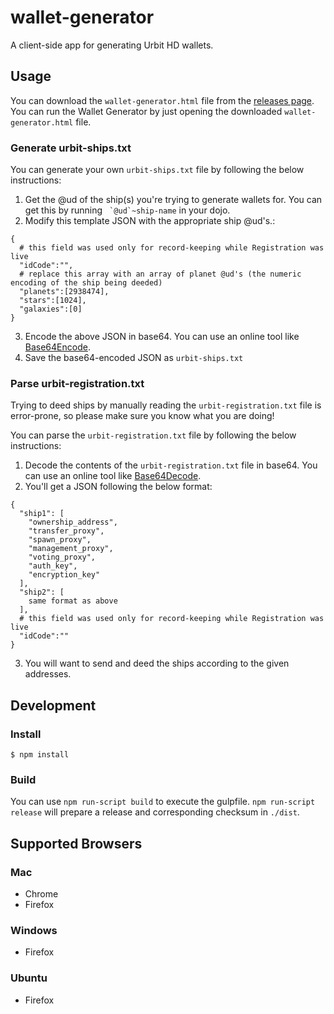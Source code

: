 # wallet-generator

A client-side app for generating Urbit HD wallets.

## Usage
You can download the `wallet-generator.html` file from the [releases page](www.github.com/urbit/urbit-wallet-generator/releases). You can run the Wallet Generator by just opening the downloaded `wallet-generator.html` file.

### Generate urbit-ships.txt
You can generate your own `urbit-ships.txt` file by following the below instructions: 
1. Get the @ud of the ship(s) you're trying to generate wallets for. You can get this by running `` `@ud`~ship-name`` in your dojo.
2. Modify this template JSON with the appropriate ship @ud's.:

```
{
  # this field was used only for record-keeping while Registration was live
  "idCode":"", 
  # replace this array with an array of planet @ud's (the numeric encoding of the ship being deeded)
  "planets":[2938474], 
  "stars":[1024],
  "galaxies":[0]
}
```
3. Encode the above JSON in base64. You can use an online tool like [Base64Encode](https://www.base64encode.org/).
4. Save the base64-encoded JSON as `urbit-ships.txt`

### Parse urbit-registration.txt
Trying to deed ships by manually reading the `urbit-registration.txt` file is error-prone, so please make sure you know what you are doing! 

You can parse the `urbit-registration.txt` file by following the below instructions:
1. Decode the contents of the `urbit-registration.txt` file in base64. You can use an online tool like [Base64Decode](https://www.base64decode.org/).
2. You'll get a JSON following the below format:

```
{
  "ship1": [
    "ownership_address", 
    "transfer_proxy", 
    "spawn_proxy", 
    "management_proxy", 
    "voting_proxy", 
    "auth_key", 
    "encryption_key"
  ],
  "ship2": [
    same format as above
  ],
  # this field was used only for record-keeping while Registration was live
  "idCode":""
}
```
3. You will want to send and deed the ships according to the given addresses.

## Development
### Install

```
$ npm install
```

### Build

You can use `npm run-script build` to execute the gulpfile. `npm run-script
release` will prepare a release and corresponding checksum in `./dist`.

## Supported Browsers

### Mac

- Chrome
- Firefox

### Windows

- Firefox

### Ubuntu

- Firefox
